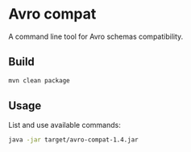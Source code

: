 # Avro compat

A command line tool for Avro schemas compatibility.

## Build

```sh
mvn clean package
```

## Usage

List and use available commands:

```sh
java -jar target/avro-compat-1.4.jar
```
